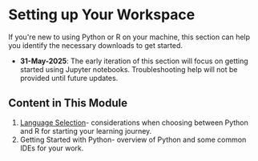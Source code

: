 # Setting up Your Workspace

If you're new to using Python or R on your machine, this section can help you identify the necessary downloads to get started.

- __31-May-2025__: The early iteration of this section will focus on getting started using Jupyter notebooks. Troubleshooting help will not be provided until future updates.

## Content in This Module
1. [Language Selection](/language_selection.md)- considerations when choosing between Python and R for starting your learning journey.
2. Getting Started with Python- overview of Python and some common IDEs for your work.
